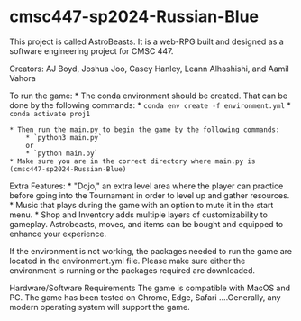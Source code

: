 # cmsc447-sp2024-Russian-Blue

This project is called AstroBeasts. It is a web-RPG built and designed as a software engineering project for CMSC 447.

Creators: AJ Boyd, Joshua Joo, Casey Hanley, Leann Alhashishi, and Aamil Vahora

To run the game:
    * The conda environment should be created. That can be done by the following commands:
        * `conda env create -f environment.yml`
        * `conda activate proj1`

    * Then run the main.py to begin the game by the following commands:
        * `python3 main.py`
        or
        * `python main.py`
    * Make sure you are in the correct directory where main.py is (cmsc447-sp2024-Russian-Blue)

Extra Features: 
    * "Dojo," an extra level area where the player can practice before going into the Tournament in order to level up and gather resources.
    * Music that plays during the game with an option to mute it in the start menu.
    * Shop and Inventory adds multiple layers of customizability to gameplay. Astrobeasts, moves, and items can be bought and equipped to enhance your experience.


If the environment is not working, the packages needed to run the game are located
in the environment.yml file. Please make sure either the environment is running or the packages required are downloaded.

Hardware/Software Requirements
The game is compatible with MacOS and PC. The game has been tested on Chrome, Edge, Safari ….Generally, any modern operating system will support the game. 

